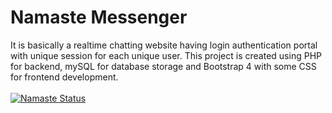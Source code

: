 # Namaste Messenger

It is basically a realtime chatting website having login authentication portal with unique session for each unique user. This project is created using PHP for backend, mySQL for database storage and Bootstrap 4 with some CSS for frontend development.
<br>
<br>
[![Namaste Status](https://img.shields.io/badge/NAMASTE%20MESSENGER-LIVE-green?style=for-the-badge)](http://srohackers.epizy.com/)
